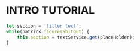 # INTRO TUTORIAL
``` typescript
let section = 'filler text';
while(patrick.figuresShitOut) {
    this.section = textService.get(placeHolder);
}
```